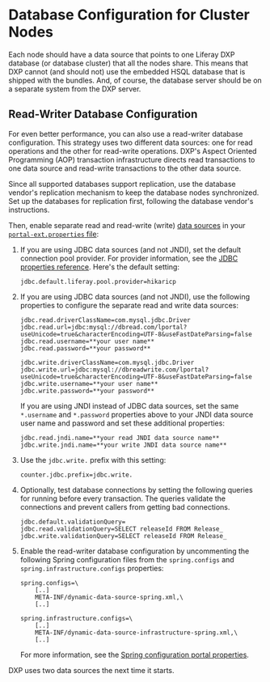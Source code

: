 # Database Configuration for Cluster Nodes

Each node should have a data source that points to one Liferay DXP database (or database cluster) that all the nodes share. This means that DXP cannot (and should not) use the embedded HSQL database that is shipped with the bundles. And, of course, the database server should be on a separate system from the DXP server.

## Read-Writer Database Configuration

For even better performance, you can also use a read-writer database configuration. This strategy uses two different data sources: one for read operations and the other for read-write operations. DXP's Aspect Oriented Programming (AOP) transaction infrastructure directs read transactions to one data source and read-write transactions to the other data source. 

Since all supported databases support replication, use the database vendor's replication mechanism to keep the database nodes synchronized. Set up the databases for replication first, following the database vendor's instructions. 

Then, enable separate read and read-write (write) [data sources](https://docs.liferay.com/portal/7.2-latest/propertiesdoc/portal.properties.html#JDBC) in your [`portal-ext.properties` file](../../../14-reference/02-portal-properties.md):

1.  If you are using JDBC data sources (and not JNDI), set the default connection pool provider. For provider information, see the [JDBC properties reference](https://docs.liferay.com/portal/7.2-latest/propertiesdoc/portal.properties.html#JDBC). Here's the default setting:

    ```properties
    jdbc.default.liferay.pool.provider=hikaricp
    ```

1.  If you are using JDBC data sources (and not JNDI), use the following properties to configure the separate read and write data sources:

    ```properties
    jdbc.read.driverClassName=com.mysql.jdbc.Driver
    jdbc.read.url=jdbc:mysql://dbread.com/lportal?useUnicode=true&characterEncoding=UTF-8&useFastDateParsing=false
    jdbc.read.username=**your user name**
    jdbc.read.password=**your password**

    jdbc.write.driverClassName=com.mysql.jdbc.Driver
    jdbc.write.url=jdbc:mysql://dbreadwrite.com/lportal?useUnicode=true&characterEncoding=UTF-8&useFastDateParsing=false
    jdbc.write.username=**your user name**
    jdbc.write.password=**your password**
    ```

    If you are using JNDI instead of JDBC data sources, set the same `*.username` and `*.password` properties above to your JNDI data source user name and password and set these additional properties:

    ```properties
    jdbc.read.jndi.name=**your read JNDI data source name**
    jdbc.write.jndi.name=**your write JNDI data source name**
    ```

1.  Use the `jdbc.write.` prefix with this setting:

    ```properties
    counter.jdbc.prefix=jdbc.write.
    ```

1.  Optionally, test database connections by setting the following queries for running before every transaction. The queries validate the connections and prevent callers from getting bad connections.

    ```properties
    jdbc.default.validationQuery=
    jdbc.read.validationQuery=SELECT releaseId FROM Release_
    jdbc.write.validationQuery=SELECT releaseId FROM Release_
    ```

1.  Enable the read-writer database configuration by uncommenting the following Spring configuration files from the `spring.configs` and `spring.infrastructure.configs` properties:

    ```properties
    spring.configs=\
        [..]
        META-INF/dynamic-data-source-spring.xml,\
        [..]

    spring.infrastructure.configs=\
        [..]
        META-INF/dynamic-data-source-infrastructure-spring.xml,\
        [..]
    ```

    For more information, see the [Spring configuration portal properties](https://docs.liferay.com/portal/7.2-latest/propertiesdoc/portal.properties.html#Spring).

DXP uses two data sources the next time it starts. 
